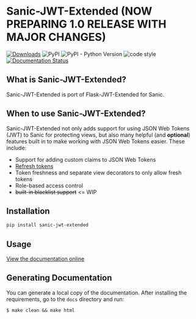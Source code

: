 # Sanic-JWT-Extended (NOW PREPARING 1.0 RELEASE WITH MAJOR CHANGES)
[![Downloads](https://pepy.tech/badge/sanic-jwt-extended)](https://pepy.tech/project/sanic-jwt-extended)
![PyPI](https://img.shields.io/pypi/v/sanic-jwt-extended.svg)
![PyPI - Python Version](https://img.shields.io/pypi/pyversions/sanic-jwt-extended.svg)
![code style](https://img.shields.io/badge/code%20style-black-black.svg)
[![Documentation Status](https://readthedocs.org/projects/sanic-jwt-extended/badge/?version=latest)](https://sanic-jwt-extended.readthedocs.io/en/latest/?badge=latest)

## What is Sanic-JWT-Extended?
Sanic-JWT-Extended is port of Flask-JWT-Extended for Sanic.

## When to use Sanic-JWT-Extended?
Sanic-JWT-Extended not only adds support for using JSON Web Tokens (JWT) to Sanic for protecting views,
but also many helpful (and **optional**) features  built in to make working with JSON Web Tokens
easier. These include:

* Support for adding custom claims to JSON Web Tokens
* [Refresh tokens](https://auth0.com/blog/refresh-tokens-what-are-they-and-when-to-use-them/)
* Token freshness and separate view decorators to only allow fresh tokens
* Role-based access control
* ~~built-in blacklist support~~ <= WIP

## Installation
```bash
pip install sanic-jwt-extended
```

## Usage
[View the documentation online](http://sanic-jwt-extended.readthedocs.io/en/latest/)

## Generating Documentation
You can generate a local copy of the documentation. After installing the requirements,
go to the `docs` directory and run:
```
$ make clean && make html
```
